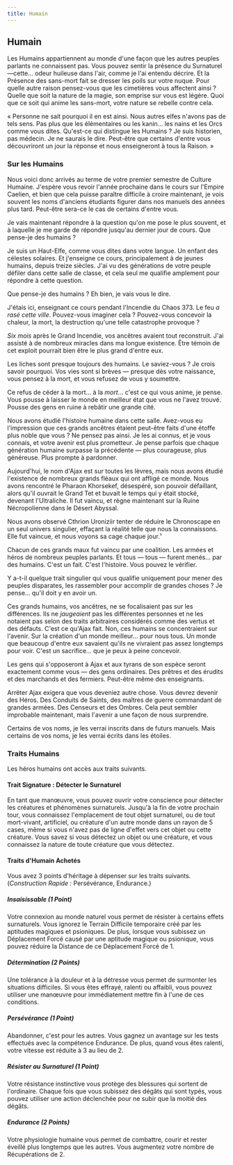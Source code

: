```yaml
---
title: Humain
---
```


## Humain

Les Humains appartiennent au monde d'une façon que les autres peuples parlants ne connaissent pas. Vous pouvez sentir la présence du Surnaturel—cette... odeur huileuse dans l'air, comme je l'ai entendu décrire. Et la Présence des sans-mort fait se dresser les poils sur votre nuque.  Pour quelle autre raison pensez-vous que les cimetières vous affectent ainsi ? Quelle que soit la nature de la magie, son emprise sur vous est légère. Quoi que ce soit qui anime les sans-mort, votre nature se rebelle contre cela.

« Personne ne sait pourquoi il en est ainsi. Nous autres elfes n'avons pas de tels sens. Pas plus que les élémentaires ou les kanin... les nains et les Orcs comme vous dites. Qu'est-ce qui distingue les Humains ? Je suis historien, pas médecin. Je ne saurais le dire. Peut-être que certains d'entre vous découvriront un jour la réponse et nous enseigneront à tous la Raison. »

### Sur les Humains

Nous voici donc arrivés au terme de votre premier semestre de Culture Humaine. J'espère vous revoir l'année prochaine dans le cours sur l'Empire Caelien, et bien que cela puisse paraître difficile à croire maintenant, je vois souvent les noms d'anciens étudiants figurer dans nos manuels des années plus tard. Peut-être sera-ce le cas de certains d'entre vous.

Je vais maintenant répondre à la question qu'on me pose le plus souvent, et à laquelle je me garde de répondre jusqu'au dernier jour de cours. Que pense-je des humains ?

Je suis un Haut-Elfe, comme vous dites dans votre langue. Un enfant des célestes solaires. Et j'enseigne ce cours, principalement à de jeunes humains, depuis treize siècles. J'ai vu des générations de votre peuple défiler dans cette salle de classe, et cela seul me qualifie amplement pour répondre à cette question.

Que pense-je des humains ? Eh bien, je vais vous le dire.

J'étais ici, enseignant ce cours pendant l'Incendie du Chaos 373. Le feu _a rasé cette ville_. Pouvez-vous imaginer cela ? Pouvez-vous concevoir la chaleur, la mort, la destruction qu'une telle catastrophe provoque ?

_Six mois_ après le Grand Incendie, vos ancêtres avaient tout reconstruit. J'ai assisté à de nombreux miracles dans ma longue existence. Être témoin de cet exploit pourrait bien être le plus grand d'entre eux.

Les liches sont presque toujours des humains. Le saviez-vous ? Je crois savoir pourquoi. Vos vies sont si brèves — presque dès votre naissance, vous pensez à la mort, et vous refusez de vous y soumettre.

Ce refus de céder à la mort... à la _mort_... c'est ce qui vous anime, je pense. Vous pousse à laisser le monde en meilleur état que vous ne l'avez trouvé. Pousse des gens en ruine à rebâtir une grande cité.

Nous avons étudié l'histoire humaine dans cette salle. Avez-vous eu l'impression que ces grands ancêtres étaient peut-être faits d'une étoffe plus noble que vous ? Ne pensez pas ainsi. Je les ai connus, et je vous connais, et votre avenir est plus prometteur. Je pense parfois que chaque génération humaine surpasse la précédente — plus courageuse, plus généreuse. Plus prompte à pardonner.

Aujourd'hui, le nom d'Ajax est sur toutes les lèvres, mais nous avons étudié l'existence de nombreux grands fléaux qui ont affligé ce monde. Nous avons rencontré le Pharaon Khorsekef, désespéré, son pouvoir défaillant, alors qu'il ouvrait le Grand Tet et buvait le temps qui y était stocké, devenant l'Ultraliche. Il fut vaincu, et règne maintenant sur la Ruine Nécropolienne dans le Désert Abyssal.

Nous avons observé Cthrion Uroniziir tenter de réduire le Chronoscape en un seul univers singulier, effaçant la réalité telle que nous la connaissons. Elle fut vaincue, et nous voyons sa cage chaque jour.¹

Chacun de ces grands maux fut vaincu par une coalition. Les armées et héros de nombreux peuples parlants. Et tous — tous — furent menés... par des humains. C'est un fait. C'est l'histoire. Vous pouvez le vérifier.

Y a-t-il quelque trait singulier qui vous qualifie uniquement pour mener des peuples disparates, les rassembler pour accomplir de grandes choses ? Je pense... qu'il doit y en avoir un.

Ces grands humains, vos ancêtres, ne se focalisaient pas sur les différences. Ils ne _jaugeaient_ pas les différentes personnes et ne les notaient pas selon des traits arbitraires considérés comme des vertus et des défauts. C'est ce qu'Ajax fait. Non, ces humains se concentraient sur l'avenir. Sur la création d'un monde meilleur... pour nous tous. Un monde que beaucoup d'entre eux savaient qu'ils ne vivraient pas assez longtemps pour voir. C'est un sacrifice... que je peux à peine concevoir.

Les gens qui s'opposeront à Ajax et aux tyrans de son espèce seront exactement comme vous — des gens ordinaires. Des prêtres et des érudits et des marchands et des fermiers. Peut-être même des enseignants.

Arrêter Ajax exigera que vous deveniez autre chose. Vous devrez devenir des Héros. Des Conduits de Saints, des maîtres de guerre commandant de grandes armées. Des Censeurs et des Ombres. Cela peut sembler improbable maintenant, mais l'avenir a une façon de nous surprendre.

Certains de vos noms, je les verrai inscrits dans de futurs manuels. Mais certains de vos noms, je les verrai écrits dans les étoiles.

### Traits Humains

Les héros humains ont accès aux traits suivants.

#### Trait Signature : Détecter le Surnaturel

En tant que manœuvre, vous pouvez ouvrir votre conscience pour détecter les créatures et phénomènes surnaturels. Jusqu'à la fin de votre prochain tour, vous connaissez l'emplacement de tout objet surnaturel, ou de tout mort-vivant, artificiel, ou créature d'un autre monde dans un rayon de 5 cases, même si vous n'avez pas de ligne d'effet vers cet objet ou cette créature. Vous savez si vous détectez un objet ou une créature, et vous connaissez la nature de toute créature que vous détectez.

#### Traits d'Humain Achetés

Vous avez 3 points d'héritage à dépenser sur les traits suivants. (*Construction Rapide :* Persévérance, Endurance.)

##### Insaisissable (1 Point)

Votre connexion au monde naturel vous permet de résister à certains effets surnaturels. Vous ignorez le Terrain Difficile temporaire créé par les aptitudes magiques et psioniques. De plus, lorsque vous subissez un Déplacement Forcé causé par une aptitude magique ou psionique, vous pouvez réduire la Distance de ce Déplacement Forcé de 1.

##### Détermination (2 Points)

Une tolérance à la douleur et à la détresse vous permet de surmonter les situations difficiles. Si vous êtes effrayé, ralenti ou affaibli, vous pouvez utiliser une manœuvre pour immédiatement mettre fin à l'une de ces conditions.

##### Persévérance (1 Point)

Abandonner, c'est pour les autres. Vous gagnez un avantage sur les tests effectués avec la compétence Endurance. De plus, quand vous êtes ralenti, votre vitesse est réduite à 3 au lieu de 2.

##### Résister au Surnaturel (1 Point)

Votre résistance instinctive vous protège des blessures qui sortent de l'ordinaire. Chaque fois que vous subissez des dégâts qui  sont typés, vous pouvez utiliser une action déclenchée pour ne subir que la moitié des dégâts.

##### Endurance (2 Points)

Votre physiologie humaine vous permet de combattre, courir et rester éveillé plus longtemps que les autres. Vous augmentez votre nombre de Récupérations de 2.